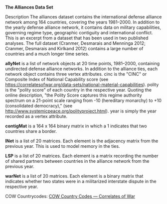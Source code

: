 **The Alliances Data Set**

Description The alliances dataset contains the international defense alliance
network among 164 countries, covering the years 1981–2000. In addition to the
yearly defense alliance network, it contains data on military capabilities,
governing regime type, geographic contiguity and international conflict. This
is an excerpt from a dataset that has been used in two published analyses. The
full dataset (Cranmer, Desmarais and Menninga 2012; Cranmer, Desmarais and
Kirlkand 2012) contains a large number of countries and a much longer time
series.

**allyNet** is a list of network objects at 20 time points, 1981–2000, containing
undirected defense alliance networks. In addition to the alliance ties, each
network object contains three vertex attributes. cinc is the "CINC" or
Composite Index of National Capability score (see
https://correlatesofwar.org/data-sets/national-material-capabilities). polity
is the "polity score" of each country in the respective year. Quoting the
online description, "the Polity Score captures this regime authority spectrum
on a 21-point scale ranging from -10 (hereditary monarchy) to +10
(consolidated democracy)," (see
http://www.systemicpeace.org/polityproject.html). year is simply the year
recorded as a vertex attribute.

**contigMat** is a 164 x 164 binary matrix in which a 1 indicates that two
countries share a border.

**lNet** is a list of 20 matrices. Each element is the adjacency matrix from the
previous year. This is used to model memory in the ties.

**LSP** is a list of 20 matrices. Each element is a matrix recording the number of
shared partners between countries in the alliance network from the previous
year.

**warNet** is a list of 20 matrices. Each element is a binary matrix that
indicates whether two states were in a militarized interstate dispute in the
respective year.

COW Countrycodes: [COW Country Codes — Correlates of War](https://correlatesofwar.org/data-sets/downloadable-files/cow-country-codes/cow-country-codes/view)

